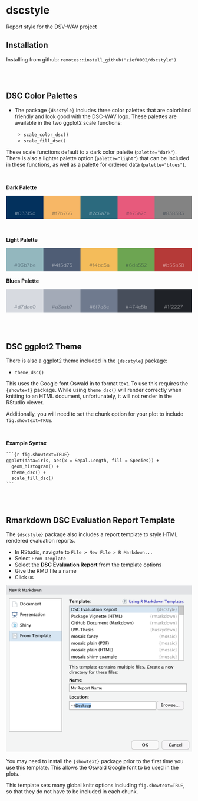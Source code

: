 # dscstyle

Report style for the DSV-WAV project



## Installation

Installing from github: `remotes::install_github("zief0002/dscstyle")`

<br /><br />


## DSC Color Palettes

- The package `{dscstyle}` includes three color palettes that are colorblind friendly and look good with the DSC-WAV logo. These palettes are available in the two ggplot2 scale functions: 

  + `scale_color_dsc()`
  + `scale_fill_dsc()` 

These scale functions default to a dark color palette (`palette="dark"`). There is also a lighter palette option (`palette="light"`) that can be included in these functions, as well as a palette for ordered data (`palette="blues"`).

<br />

**Dark Palette**

![Dark Palette](man/figures/dark-palette.png)

<br />

**Light Palette**

![Light Palette](man/figures/light-palette.png)

**Blues Palette**

![Blues Palette](man/figures/blues-palette.png)

<br /><br />

## DSC ggplot2 Theme

There is also a ggplot2 theme included in the `{dscstyle}` package:

  + `theme_dsc()`

This uses the Google font Oswald in to format text. To use this requires the `{showtext}` package. While using `theme_dsc()` will render correctly when knitting to an HTML document, unfortunately, it will not render in the RStudio viewer.

Additionally, you will need to set the chunk option for your plot to include `fig.showtext=TRUE`.

<br />

**Example Syntax**

````
```{r fig.showtext=TRUE}
ggplot(data=iris, aes(x = Sepal.Length, fill = Species)) + 
  geom_histogram() + 
  theme_dsc() + 
  scale_fill_dsc()
```
````

<br /><br />

## Rmarkdown DSC Evaluation Report Template

The `{dscstyle}` package also includes a report template to style HTML rendered evaluation reports.

- In RStudio, navigate to `File > New File > R Markdown...`
- Select `From Template`
- Select the **DSC Evaluation Report** from the template options
- Give the RMD file a name
- Click `OK`

![RMD Report](man/figures/eval-report.png)



You may need to install the `{showtext}` package prior to the first time you use this template. This allows the Oswald Google font to be used in the plots.

This template sets many global knitr options including `fig.showtext=TRUE`, so that they do not have to be included in each chunk.

<br />




